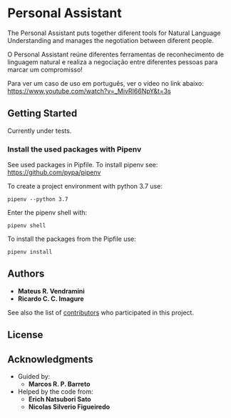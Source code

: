 
# Personal Assistant

The Personal Assistant puts together diferent tools for Natural Language
Understanding and manages the negotiation between diferent people.

O Personal Assistant reúne diferentes ferramentas 
de reconhecimento de linguagem natural e realiza a negociação
entre diferentes pessoas para marcar um compromisso!

Para ver um caso de uso em português, ver o vídeo no link abaixo:
https://www.youtube.com/watch?v=_MivRI66NpY&t=3s

## Getting Started

Currently under tests.

### Install the used packages with Pipenv

See used packages in Pipfile. 
To install pipenv see: https://github.com/pypa/pipenv

To create a project environment with python 3.7 use:
```
pipenv --python 3.7
```
Enter the pipenv shell with:
```
pipenv shell
```
To install the packages from the Pipfile use:
```
pipenv install
```

## Authors

* **Mateus R. Vendramini**
* **Ricardo C. C. Imagure**


See also the list of [contributors](https://github.com/ricardoimagure/personal_assistant/settings/collaboration) who participated in this project.

## License


## Acknowledgments
* Guided by:
    * **Marcos R. P. Barreto**
* Helped by the code from:
    * **Erich Natsubori Sato**
    * **Nicolas Silverio Figueiredo**
